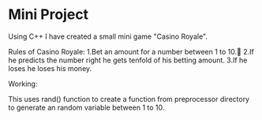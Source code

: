 # Mini Project
Using C++ I have created a small mini game "Casino Royale".

Rules of Casino Royale:
1.Bet an amount for a number between 1 to 10.
2.If he predicts the number right he gets tenfold of his betting amount.
3.If he loses he loses his money.

Working:

This uses rand() function to create a function from <cstdlib> preprocessor directory to generate an random variable between 1 to 10.   
